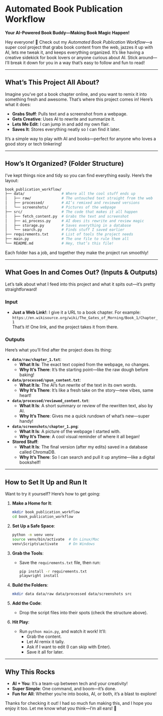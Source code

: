 # Automated Book Publication Workflow  
**Your AI-Powered Book Buddy—Making Book Magic Happen!**  

Hey everyone! 👋 Check out my *Automated Book Publication Workflow*—a super cool project that grabs book content from the web, jazzes it up with AI, lets me tweak it, and keeps everything organized. It’s like having a creative sidekick for book lovers or anyone curious about AI. Stick around—I’ll break it down for you in a way that’s easy to follow and fun to read!  

---

## What’s This Project All About?  
Imagine you’ve got a book chapter online, and you want to remix it into something fresh and awesome. That’s where this project comes in! Here’s what it does:  
- **Grabs Stuff**: Pulls text and a screenshot from a webpage.  
- **Gets Creative**: Uses AI to rewrite and summarize it.  
- **Lets Me Edit**: I can jump in and add my own flair.  
- **Saves It**: Stores everything neatly so I can find it later.  

It’s a simple way to play with AI and books—perfect for anyone who loves a good story or tech tinkering!  

---

## How’s It Organized? (Folder Structure)  
I’ve kept things nice and tidy so you can find everything easily. Here’s the layout:  

```bash
book_publication_workflow/
├── data/                 # Where all the cool stuff ends up
│   ├── raw/              # The untouched text straight from the web
│   ├── processed/        # AI’s remixed and reviewed versions
│   └── screenshots/      # Pictures of the webpage
├── src/                  # The code that makes it all happen
│   ├── fetch_content.py  # Grabs the text and screenshot
│   ├── ai_process.py     # AI does its rewrite and review magic
│   ├── storage.py        # Saves everything in a database
│   └── search.py         # Finds stuff I saved earlier
├── requirements.txt      # List of tools the project needs
├── main.py               # The one file to rule them all
└── README.md             # Hey, that’s this file!
```

Each folder has a job, and together they make the project run smoothly!  

---

## What Goes In and Comes Out? (Inputs & Outputs)  
Let’s talk about what I feed into this project and what it spits out—it’s pretty straightforward!  

### Input  
- **Just a Web Link!**: I give it a URL to a book chapter. For example:  
  `https://en.wikisource.org/wiki/The_Gates_of_Morning/Book_1/Chapter_1`  
  That’s it! One link, and the project takes it from there.  

### Outputs  
Here’s what you’ll find after the project does its thing:  
- **`data/raw/chapter_1.txt`**:  
  - **What It Is**: The exact text copied from the webpage, no changes.  
  - **Why It’s There**: It’s the starting point—like the raw dough before baking!  
- **`data/processed/spun_content.txt`**:  
  - **What It Is**: The AI’s fun rewrite of the text in its own words.  
  - **Why It’s There**: It’s like a fresh take on the story—new vibes, same heart!  
- **`data/processed/reviewed_content.txt`**:  
  - **What It Is**: A short summary or review of the rewritten text, also by AI.  
  - **Why It’s There**: Gives me a quick rundown of what’s new—super handy!  
- **`data/screenshots/chapter_1.png`**:  
  - **What It Is**: A picture of the webpage I started with.  
  - **Why It’s There**: A cool visual reminder of where it all began!  
- **Stored Stuff**:  
  - **What It Is**: The final version (after my edits) saved in a database called ChromaDB.  
  - **Why It’s There**: So I can search and pull it up anytime—like a digital bookshelf!  

---

## How to Set It Up and Run It  
Want to try it yourself? Here’s how to get going:  

1. **Make a Home for It**:  
   ```bash
   mkdir book_publication_workflow
   cd book_publication_workflow
   ```

2. **Set Up a Safe Space**:  
   ```bash
   python -m venv venv
   source venv/bin/activate  # On Linux/Mac
   venv\Scripts\activate     # On Windows
   ```

3. **Grab the Tools**:  
   - Save the `requirements.txt` file, then run:  
     ```bash
     pip install -r requirements.txt
     playwright install
     ```

4. **Build the Folders**:  
   ```bash
   mkdir data data/raw data/processed data/screenshots src
   ```

5. **Add the Code**:  
   - Drop the script files into their spots (check the structure above).  

6. **Hit Play**:  
   - Run `python main.py`, and watch it work! It’ll:  
     - Grab the content.  
     - Let AI remix it tally.  
     - Ask if I want to edit (I can skip with Enter).  
     - Save it all for later.  

---

## Why This Rocks  
- **AI + You**: It’s a team-up between tech and your creativity!  
- **Super Simple**: One command, and boom—it’s done.  
- **Fun for All**: Whether you’re into books, AI, or both, it’s a blast to explore!  

Thanks for checking it out! I had so much fun making this, and I hope you enjoy it too. Let me know what you think—I’m all ears! 🎉